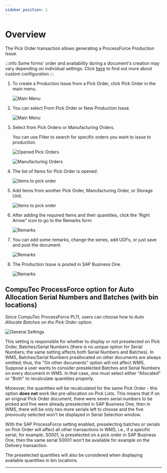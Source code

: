 ```yaml
---
sidebar_position: 1
---
```


# Overview

The Pick Order transaction allows generating a ProcessForce Production Issue.

:::info
Some forms' order and availability during a document's creation may vary depending on individual settings. Click [here](../../../administrator-guide/custom-configuration/overview.md) to find out more about custom configuration
:::

1. To create a Production Issue from a Pick Order, click Pick Order in the main menu.

    ![Main Menu](./media/PickOrder.webp)
2. You can select From Pick Order or New Production Issue.

    ![Main Menu](./media/IssuesToProduction.webp)
3. Select from Pick Orders or Manufacturing Orders.

    You can use Filter to search for specific orders you want to issue to production.

    ![Opened Pick Orders](./media/OpenedPickOrders.webp)

    ![Manufacturing Orders](./media/ManufacturingOrder.webp)
4. The list of Items for Pick Order is opened.

    ![Items to pick order](./media/ItemsToPickOrder.webp)
5. Add items from another Pick Order, Manufacturing Order, or Storage Unit.

    ![Items to pick order](./media/ItemsToPickOrder_add.webp)
6. After adding the required Items and their quantities, click the 'Right Arrow" icon to go to the Remarks form

    ![Remarks](./media/Remarks.webp)
7. You can add some remarks, change the series, add UDFs, or just save and post the document.

    ![Remarks](./media/ProductionIssue12.webp)
8. The Production Issue is posted in SAP Business One.

    ![Remarks](./media/GoodsIssue.webp)

## CompuTec ProcessForce option for Auto Allocation Serial Numbers and Batches (with bin locations)

Since CompuTec ProcessForce PL11, users can choose how to _Auto Allocate Batches on the Pick Order_ option:

![General Settings](./media/General%20Settings%20option.webp)

This setting is responsible for whether to display or not preselected on Pick Order, Batches/Serial Numbers (there is no unique option for Serial Numbers; the same setting affects both Serial Numbers and Batches).
In WMS, Batches/Serial Numbers preallocated on other documents are always omitted; thus, the "On other documents" option will not affect WMS. Suppose a user wants to consider preselected Batches and Serial Numbers on every document in WMS. In that case, one must select either "Allocated" or "Both" to recalculate quantities properly.

Moreover, the quantities will be recalculated for the same Pick Order - this option **does not** work like pre-allocation on Pick Lists.
This means that if on an original Pick Order document, there were seven serial numbers to be picked and five were already preselected in SAP Business One, then in WMS, there will be only two more serials left to choose and the five previously selected won't be displayed in Serial Selection window.

With the SAP ProcessForce setting enabled, preselecting batches or serials on Pick Order will affect all other transactions in WMS, i.e., if a specific serial, for example, S0001, is preselected on a pick order in SAP Business One, then the same serial S0001 won't be available for example on the Delivery transaction.

The preselected quantities will also be considered when displaying available quantities in bin locations.

---
